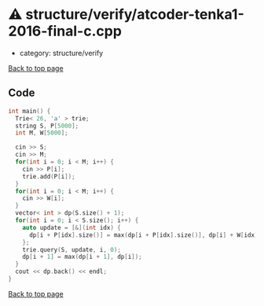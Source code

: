 <!-- mathjax config similar to math.stackexchange -->
<script type="text/javascript" async
  src="https://cdnjs.cloudflare.com/ajax/libs/mathjax/2.7.5/MathJax.js?config=TeX-MML-AM_CHTML">
</script>
<script type="text/x-mathjax-config">
  MathJax.Hub.Config({
    TeX: { equationNumbers: { autoNumber: "AMS" }},
    tex2jax: {
      inlineMath: [ ['$','$'] ],
      processEscapes: true
    },
    "HTML-CSS": { matchFontHeight: false },
    displayAlign: "left",
    displayIndent: "2em"
  });
</script>

<script type="text/javascript" src="https://cdnjs.cloudflare.com/ajax/libs/jquery/3.4.1/jquery.min.js"></script>
<script src="https://cdn.jsdelivr.net/npm/jquery-balloon-js@1.1.2/jquery.balloon.min.js" integrity="sha256-ZEYs9VrgAeNuPvs15E39OsyOJaIkXEEt10fzxJ20+2I=" crossorigin="anonymous"></script>
<script type="text/javascript" src="../../../assets/js/copy-button.js"></script>
<link rel="stylesheet" href="../../../assets/css/copy-button.css" />


# :warning: structure/verify/atcoder-tenka1-2016-final-c.cpp
* category: structure/verify


[Back to top page](../../../index.html)



## Code
```cpp
int main() {
  Trie< 26, 'a' > trie;
  string S, P[5000];
  int M, W[5000];

  cin >> S;
  cin >> M;
  for(int i = 0; i < M; i++) {
    cin >> P[i];
    trie.add(P[i]);
  }
  for(int i = 0; i < M; i++) {
    cin >> W[i];
  }
  vector< int > dp(S.size() + 1);
  for(int i = 0; i < S.size(); i++) {
    auto update = [&](int idx) {
      dp[i + P[idx].size()] = max(dp[i + P[idx].size()], dp[i] + W[idx]);
    };
    trie.query(S, update, i, 0);
    dp[i + 1] = max(dp[i + 1], dp[i]);
  }
  cout << dp.back() << endl;
}

```

[Back to top page](../../../index.html)

